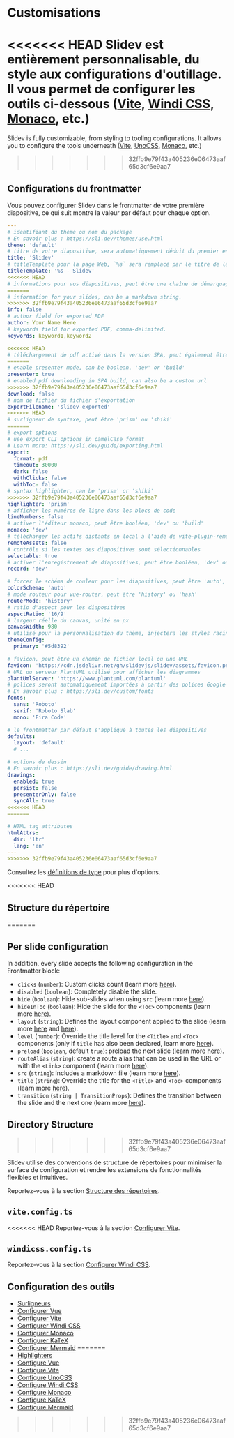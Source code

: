 # Customisations

<<<<<<< HEAD
Slidev est entièrement personnalisable, du style aux configurations d'outillage. Il vous permet de configurer les outils ci-dessous ([Vite](/custom/config-vite), [Windi CSS](/custom/config-windicss), [Monaco](/custom/config-monaco), etc.)
=======
Slidev is fully customizable, from styling to tooling configurations. It allows you to configure the tools underneath ([Vite](/custom/config-vite), [UnoCSS](/custom/config-unocss), [Monaco](/custom/config-monaco), etc.)
>>>>>>> 32ffb9e79f43a405236e06473aaf65d3cf6e9aa7

## Configurations du frontmatter

Vous pouvez configurer Slidev dans le frontmatter de votre première diapositive, ce qui suit montre la valeur par défaut pour chaque option.

```yaml
---
# identifiant du thème ou nom du package
# En savoir plus : https://sli.dev/themes/use.html
theme: 'default'
# titre de votre diapositive, sera automatiquement déduit du premier en-tête s'il n'est pas spécifié
title: 'Slidev'
# titleTemplate pour la page Web, `%s` sera remplacé par le titre de la page
titleTemplate: '%s - Slidev'
<<<<<<< HEAD
# informations pour vos diapositives, peut être une chaîne de démarquage
=======
# information for your slides, can be a markdown string.
>>>>>>> 32ffb9e79f43a405236e06473aaf65d3cf6e9aa7
info: false
# author field for exported PDF
author: Your Name Here
# keywords field for exported PDF, comma-delimited.
keywords: keyword1,keyword2

<<<<<<< HEAD
# téléchargement de pdf activé dans la version SPA, peut également être une URL personnalisée
=======
# enable presenter mode, can be boolean, 'dev' or 'build'
presenter: true
# enabled pdf downloading in SPA build, can also be a custom url
>>>>>>> 32ffb9e79f43a405236e06473aaf65d3cf6e9aa7
download: false
# nom de fichier du fichier d'exportation
exportFilename: 'slidev-exported'
<<<<<<< HEAD
# surligneur de syntaxe, peut être 'prism' ou 'shiki'
=======
# export options
# use export CLI options in camelCase format
# Learn more: https://sli.dev/guide/exporting.html
export:
  format: pdf
  timeout: 30000
  dark: false
  withClicks: false
  withToc: false
# syntax highlighter, can be 'prism' or 'shiki'
>>>>>>> 32ffb9e79f43a405236e06473aaf65d3cf6e9aa7
highlighter: 'prism'
# afficher les numéros de ligne dans les blocs de code
lineNumbers: false
# activer l'éditeur monaco, peut être booléen, 'dev' ou 'build'
monaco: 'dev'
# télécharger les actifs distants en local à l'aide de vite-plugin-remote-assets, peut être booléen, 'dev' ou 'build'
remoteAssets: false
# contrôle si les textes des diapositives sont sélectionnables
selectable: true
# activer l'enregistrement de diapositives, peut être booléen, 'dev' ou 'build'
record: 'dev'

# forcer le schéma de couleur pour les diapositives, peut être 'auto', 'light' ou 'dark'
colorSchema: 'auto'
# mode routeur pour vue-router, peut être 'history' ou 'hash'
routerMode: 'history'
# ratio d'aspect pour les diapositives
aspectRatio: '16/9'
# largeur réelle du canvas, unité en px
canvasWidth: 980
# utilisé pour la personnalisation du thème, injectera les styles racine comme `--slidev-theme-x` pour l'attribut `x`
themeConfig:
  primary: '#5d8392'

# favicon, peut être un chemin de fichier local ou une URL
favicon: 'https://cdn.jsdelivr.net/gh/slidevjs/slidev/assets/favicon.png'
# URL du serveur PlantUML utilisé pour afficher les diagrammes
plantUmlServer: 'https://www.plantuml.com/plantuml'
# polices seront automatiquement importées à partir des polices Google
# En savoir plus : https://sli.dev/custom/fonts
fonts:
  sans: 'Roboto'
  serif: 'Roboto Slab'
  mono: 'Fira Code'

# le frontmatter par défaut s'applique à toutes les diapositives
defaults:
  layout: 'default'
  # ...

# options de dessin
# En savoir plus : https://sli.dev/guide/drawing.html
drawings:
  enabled: true
  persist: false
  presenterOnly: false
  syncAll: true
<<<<<<< HEAD
=======

# HTML tag attributes
htmlAttrs:
  dir: 'ltr'
  lang: 'en'
---
>>>>>>> 32ffb9e79f43a405236e06473aaf65d3cf6e9aa7
```

Consultez les [définitions de type](https://github.com/slidevjs/slidev/blob/main/packages/types/src/types.ts#L29) pour plus d'options.

<<<<<<< HEAD
## Structure du répertoire
=======
## Per slide configuration

In addition, every slide accepts the following configuration in the Frontmatter block:

* `clicks` (`number`): Custom clicks count (learn more [here](/guide/animations.html#custom-clicks-count)).
* `disabled` (`boolean`): Completely disable the slide.
* `hide` (`boolean`): Hide sub-slides when using `src` (learn more [here](/guide/syntax.html#multiple-entries)).
* `hideInToc` (`boolean`): Hide the slide for the `<Toc>` components (learn more [here](/builtin/components.html#toc)).
* `layout` (`string`): Defines the layout component applied to the slide (learn more [here](/guide/syntax.html#front-matter-layouts) and [here](/builtin/layouts.html)).
* `level` (`number`): Override the title level for the `<Title>` and `<Toc>` components (only if `title` has also been declared, learn more [here](/builtin/components.html#titles)).
* `preload` (`boolean`, default `true`): preload the next slide (learn more [here](/guide/animations.html#motion)).
* `routeAlias` (`string`): create a route alias that can be used in the URL or with the `<Link>` component (learn more [here](/builtin/components.html#link)).
* `src` (`string`): Includes a markdown file (learn more [here](/guide/syntax.html#multiple-entries)).
* `title` (`string`): Override the title for the `<Title>` and `<Toc>` components (learn more [here](/builtin/components.html#titles)).
* `transition` (`string | TransitionProps`): Defines the transition between the slide and the next one (learn more [here](/guide/animations.html#slide-transitions)).

## Directory Structure
>>>>>>> 32ffb9e79f43a405236e06473aaf65d3cf6e9aa7

Slidev utilise des conventions de structure de répertoires pour minimiser la surface de configuration et rendre les extensions de fonctionnalités flexibles et intuitives.

Reportez-vous à la section [Structure des répertoires](/custom/directory-structure).

## `vite.config.ts`

<<<<<<< HEAD
Reportez-vous à la section [Configurer Vite](/custom/config-vite).

## `windicss.config.ts`

Reportez-vous à la section [Configurer Windi CSS](/custom/config-windicss).

## Configuration des outils

- [Surligneurs](/custom/highlighters)
- [Configurer Vue](/custom/config-vue)
- [Configurer Vite](/custom/config-vite)
- [Configurer Windi CSS](/custom/config-windicss)
- [Configurer Monaco](/custom/config-monaco)
- [Configurer KaTeX](/custom/config-katex)
- [Configurer Mermaid](/custom/config-mermaid)
=======
- [Highlighters](/custom/highlighters)
- [Configure Vue](/custom/config-vue)
- [Configure Vite](/custom/config-vite)
- [Configure UnoCSS](/custom/config-unocss)
- [Configure Windi CSS](/custom/config-windicss)
- [Configure Monaco](/custom/config-monaco)
- [Configure KaTeX](/custom/config-katex)
- [Configure Mermaid](/custom/config-mermaid)
>>>>>>> 32ffb9e79f43a405236e06473aaf65d3cf6e9aa7
